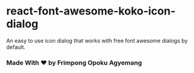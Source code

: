 # react-font-awesome-koko-icon-dialog
An easy to use icon dialog that works with free font awesome dialogs by default.

### Made With :heart: by Frimpong Opoku Agyemang